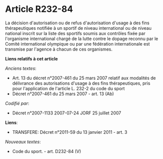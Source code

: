 # Article R232-84

La décision d'autorisation ou de refus d'autorisation d'usage à des fins thérapeutiques notifiée à un sportif de niveau
international ou de niveau national inscrit sur la liste des sportifs soumis aux contrôles fixée par l'organisme
international chargé de la lutte contre le dopage reconnu par le Comité international olympique ou par une fédération
internationale est transmise par l'agence à chacun de ces organismes.

**Liens relatifs à cet article**

_Anciens textes_:

  - Art. 13 du décret n°2007-461 du 25 mars 2007 relatif aux modalités de délivrance des autorisations d'usage à des fins thérapeutiques, pris pour l'application de l'article L. 232-2 du code du sport
  - Décret n°2007-461 du 25 mars 2007 - art. 13 (Ab)

_Codifié par_:

  - Décret n°2007-1133 2007-07-24 JORF 25 juillet 2007

**Liens**:

  - TRANSFERE: Décret n°2011-59 du 13 janvier 2011 - art. 3

_Nouveaux textes_:

  - Code du sport. - art. D232-84 (V)

